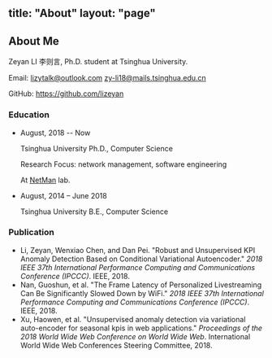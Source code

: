 title: "About"
layout: "page"
---

## About Me

Zeyan LI 李则言, Ph.D. student at Tsinghua University.

Email: [lizytalk@outlook.com](mailto://lizytalk@outlook.com) [zy-li18@mails.tsinghua.edu.cn](mailto://zy-li18@mails.tsinghua.edu.cn)

GitHub: <https://github.com/lizeyan>



### Education

-   August, 2018 -- Now

    Tsinghua University Ph.D., Computer Science 

    Research Focus: network management, software engineering 

    At [NetMan](<https://netman.aiops.org/>) lab.

-   August, 2014 – June 2018

    Tsinghua University B.E., Computer Science

### Publication

-   Li, Zeyan, Wenxiao Chen, and Dan Pei. "Robust and Unsupervised KPI Anomaly Detection Based on Conditional Variational Autoencoder." *2018 IEEE 37th International Performance Computing and Communications Conference (IPCCC)*. IEEE, 2018.
-   Nan, Guoshun, et al. "The Frame Latency of Personalized Livestreaming Can Be Significantly Slowed Down by WiFi." *2018 IEEE 37th International Performance Computing and Communications Conference (IPCCC)*. IEEE, 2018.
-   Xu, Haowen, et al. "Unsupervised anomaly detection via variational auto-encoder for seasonal kpis in web applications." *Proceedings of the 2018 World Wide Web Conference on World Wide Web*. International World Wide Web Conferences Steering Committee, 2018.

